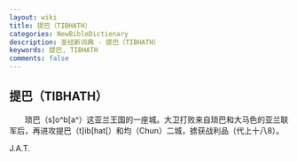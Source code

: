 ```yaml
---
layout: wiki
title: 提巴（TIBHATH）
categories: NewBibleDictionary
description: 圣经新词典 - 提巴（TIBHATH）
keywords: 提巴, TIBHATH
comments: false
---
```


## 提巴（TIBHATH）

　　琐巴（s]o^b[a^）这亚兰王国的一座城。大卫打败来自琐巴和大马色的亚兰联军后，再进攻提巴（t]ib[hat[）和均（Chun）二城，掳获战利品（代上十八8）。

J.A.T.









